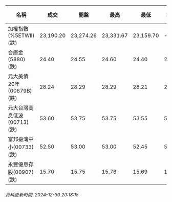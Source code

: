 | 名稱 | 成交 | 開盤 | 最高 | 最低 | 均價 | 成交金額(億) | 昨收 | 漲跌幅 | 漲跌 | 總量 | 昨量 | 振幅 |
| -------- | -------- | -------- | -------- |-------- | -------- | -------- |-------- |-------- |-------- | -------- | -------- |-------- |
|加權指數(%5ETWII) (跌)|23,190.20|23,274.26|23,331.67|23,159.70|-|2,672.74|23,275.68|0.37%|85.48|5,152,809|0|0.74%|
|合庫金(5880) (跌)|24.40|24.55|24.60|24.40|24.47|2.10|24.55|0.61%|0.15|8,599|4,648|0.81%|
|元大美債20年(00679B) (跌)|28.24|28.29|28.29|28.21|28.24|19.34|28.44|0.70%|0.20|68,493|28,364|0.28%|
|元大台灣高息低波(00713) (跌)|53.60|53.75|53.75|53.55|53.66|2.78|53.75|0.28%|0.15|5,178|4,493|0.37%|
|富邦臺灣中小(00733) (跌)|52.50|53.00|53.00|52.45|52.65|0.229|52.75|0.47%|0.25|435|511|1.04%|
|永豐優息存股(00907) (跌)|15.70|15.75|15.76|15.69|15.71|0.292|15.75|0.32%|0.05|1,856|1,785|0.44%|
###### 資料更新時間: 2024-12-30 20:18:15
